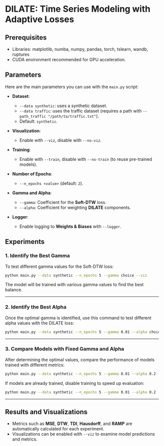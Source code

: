 # DILATE: Time Series Modeling with Adaptive Losses


## Prerequisites

- Libraries: matplotlib, numba, numpy, pandas, torch, tslearn, wandb, ruptures
- CUDA environment recommended for GPU acceleration.

## Parameters

Here are the main parameters you can use with the `main.py` script:

- **Dataset**:  
  - `--data synthetic`: uses a synthetic dataset.
  - `--data traffic`: uses the traffic dataset (requires a path with `--path_traffic "/path/to/traffic.txt"`).
  - Default: `synthetic`.

- **Visualization**: 
  - Enable with `--viz`, disable with `--no-viz`.

- **Training**: 
  - Enable with `--train`, disable with `--no-train` (to reuse pre-trained models).

- **Number of Epochs**: 
  - `--n_epochs <value>` (default: `2`).

- **Gamma and Alpha**: 
  - `--gamma`: Coefficient for the **Soft-DTW** loss.
  - `--alpha`: Coefficient for weighting **DILATE** components.

- **Logger**: 
  - Enable logging to **Weights & Biases** with `--logger`.

## Experiments

### 1. Identify the Best Gamma
To test different gamma values for the Soft-DTW loss:  
```bash
python main.py --data synthetic --n_epochs 5 --gamma choice --viz
```
The model will be trained with various gamma values to find the best balance.

---

### 2. Identify the Best Alpha
Once the optimal gamma is identified, use this command to test different alpha values with the DILATE loss:  
```bash
python main.py --data synthetic --n_epochs 5 --gamma 0.01 --alpha choice --viz
```

---

### 3. Compare Models with Fixed Gamma and Alpha
After determining the optimal values, compare the performance of models trained with different metrics:  
```bash
python main.py --data synthetic --n_epochs 5 --gamma 0.01 --alpha 0.2 --viz
```

If models are already trained, disable training to speed up evaluation:  
```bash
python main.py --data synthetic --n_epochs 5 --gamma 0.01 --alpha 0.2 --no-train --viz
```

---

## Results and Visualizations

- Metrics such as **MSE**, **DTW**, **TDI**, **Hausdorff**, and **RAMP** are automatically calculated for each experiment.
- Visualizations can be enabled with `--viz` to examine model predictions and metrics.
